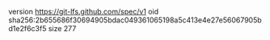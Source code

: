 version https://git-lfs.github.com/spec/v1
oid sha256:2b655686f30694905bdac049361065198a5c413e4e27e56067905bd1e2f6c3f5
size 277
